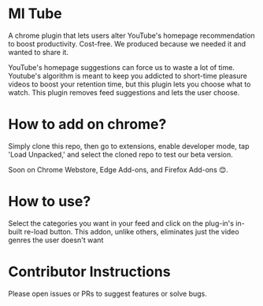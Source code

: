 # MI Tube

A chrome plugin that lets users alter YouTube's homepage recommendation to boost productivity. Cost-free. We produced because we needed it and wanted to share it.

YouTube's homepage suggestions can force us to waste a lot of time. Youtube's algorithm is meant to keep you addicted to short-time pleasure videos to boost your retention time, but this plugin lets you choose what to watch. This plugin removes feed suggestions and lets the user choose.

# How to add on chrome?

Simply clone this repo, then go to extensions, enable developer mode, tap 'Load Unpacked,' and select the cloned repo to test our beta version.

Soon on Chrome Webstore, Edge Add-ons, and Firefox Add-ons :blush:.

# How to use?

Select the categories you want in your feed and click on the plug-in's in-built re-load button.
This addon, unlike others, eliminates just the video genres the user doesn't want

# Contributor Instructions

Please open issues or PRs to suggest features or solve bugs.
